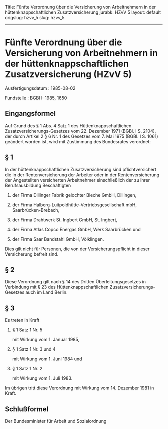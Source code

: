 Title: Fünfte Verordnung über die Versicherung von Arbeitnehmern in der hüttenknappschaftlichen
  Zusatzversicherung
jurabk: HZvV 5
layout: default
origslug: hzvv_5
slug: hzvv_5

---

# Fünfte Verordnung über die Versicherung von Arbeitnehmern in der hüttenknappschaftlichen Zusatzversicherung (HZvV 5)

Ausfertigungsdatum
:   1985-08-02

Fundstelle
:   BGBl I: 1985, 1650



## Eingangsformel

Auf Grund des § 1 Abs. 4 Satz 1 des Hüttenknappschaftlichen
Zusatzversicherungs-Gesetzes vom 22. Dezember 1971 (BGBl. I S. 2104),
der durch Artikel 2 § 6 Nr. 1 des Gesetzes vom 7. Mai 1975 (BGBl. I S.
1061) geändert worden ist, wird mit Zustimmung des Bundesrates
verordnet:


## § 1

In der hüttenknappschaftlichen Zusatzversicherung sind
pflichtversichert die in der Rentenversicherung der Arbeiter oder in
der Rentenversicherung der Angestellten versicherten Arbeitnehmer
einschließlich der zu ihrer Berufsausbildung Beschäftigten

1.  der Firma Dillinger Fabrik gelochter Bleche GmbH, Dillingen,


2.  der Firma Halberg-Luitpoldhütte-Vertriebsgesellschaft mbH,
    Saarbrücken-Brebach,


3.  der Firma Drahtwerk St. Ingbert GmbH, St. Ingbert,


4.  der Firma Atlas Copco Energas GmbH, Werk Saarbrücken und


5.  der Firma Saar Bandstahl GmbH, Völklingen.



Dies gilt nicht für Personen, die von der Versicherungspflicht in
dieser Versicherung befreit sind.


## § 2

Diese Verordnung gilt nach § 14 des Dritten Überleitungsgesetzes in
Verbindung mit § 23 des Hüttenknappschaftlichen Zusatzversicherungs-
Gesetzes auch im Land Berlin.


## § 3

Es treten in Kraft

1.  § 1 Satz 1 Nr. 5

    mit Wirkung vom 1. Januar 1985,


2.  § 1 Satz 1 Nr. 3 und 4

    mit Wirkung vom 1. Juni 1984 und


3.  § 1 Satz 1 Nr. 2

    mit Wirkung vom 1. Juli 1983.



Im übrigen tritt diese Verordnung mit Wirkung vom 14. Dezember 1981 in
Kraft.


## Schlußformel

Der Bundesminister für Arbeit und Sozialordnung

